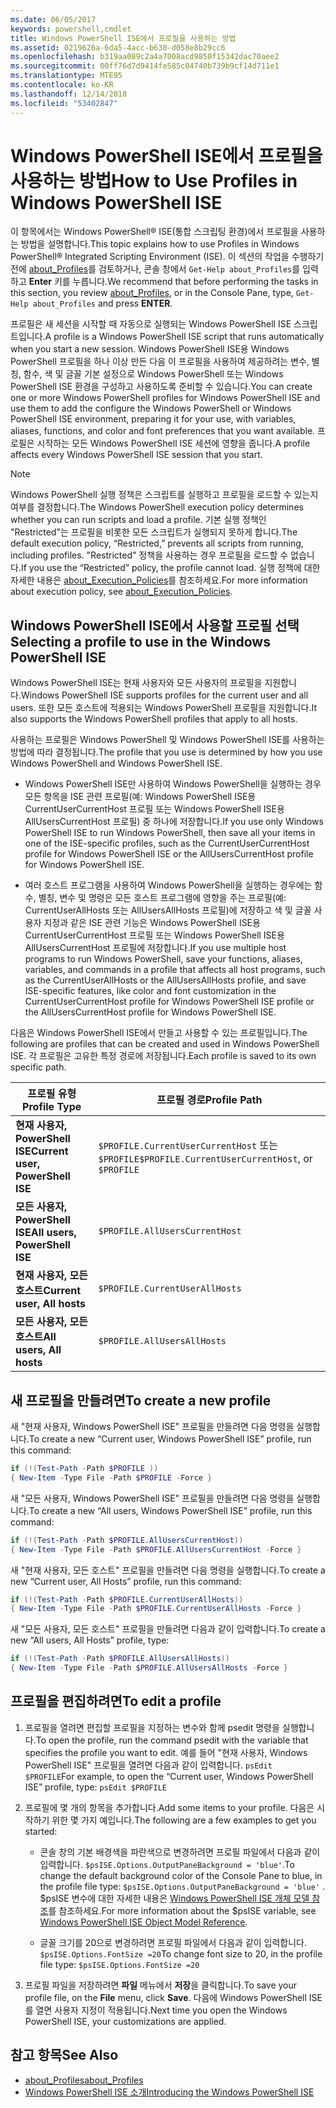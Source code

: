 ```yaml
---
ms.date: 06/05/2017
keywords: powershell,cmdlet
title: Windows PowerShell ISE에서 프로필을 사용하는 방법
ms.assetid: 0219626a-6da5-4acc-b630-d058e8b29cc6
ms.openlocfilehash: b319aa089c2a4a7008acd9850f15342dac70aee2
ms.sourcegitcommit: 00ff76d7d9414fe585c04740b739b9cf14d711e1
ms.translationtype: MTE95
ms.contentlocale: ko-KR
ms.lasthandoff: 12/14/2018
ms.locfileid: "53402847"
---
```

# <a name="how-to-use-profiles-in-windows-powershell-ise"></a><span data-ttu-id="1b5aa-103">Windows PowerShell ISE에서 프로필을 사용하는 방법</span><span class="sxs-lookup"><span data-stu-id="1b5aa-103">How to Use Profiles in Windows PowerShell ISE</span></span>

<span data-ttu-id="1b5aa-104">이 항목에서는 Windows PowerShell® ISE(통합 스크립팅 환경)에서 프로필을 사용하는 방법을 설명합니다.</span><span class="sxs-lookup"><span data-stu-id="1b5aa-104">This topic explains how to use Profiles in Windows PowerShell® Integrated Scripting Environment (ISE).</span></span> <span data-ttu-id="1b5aa-105">이 섹션의 작업을 수행하기 전에 [about_Profiles](/powershell/module/microsoft.powershell.core/about/about_profiles)를 검토하거나, 콘솔 창에서 `Get-Help about_Profiles`를 입력하고 **Enter** 키를 누릅니다.</span><span class="sxs-lookup"><span data-stu-id="1b5aa-105">We recommend that before performing the tasks in this section, you review [about_Profiles](/powershell/module/microsoft.powershell.core/about/about_profiles), or in the Console Pane, type, `Get-Help about_Profiles` and press **ENTER**.</span></span>

<span data-ttu-id="1b5aa-106">프로필은 새 세션을 시작할 때 자동으로 실행되는 Windows PowerShell ISE 스크립트입니다.</span><span class="sxs-lookup"><span data-stu-id="1b5aa-106">A profile is a Windows PowerShell ISE script that runs automatically when you start a new session.</span></span>  <span data-ttu-id="1b5aa-107">Windows PowerShell ISE용 Windows PowerShell 프로필을 하나 이상 만든 다음 이 프로필을 사용하여 제공하려는 변수, 별칭, 함수, 색 및 글꼴 기본 설정으로 Windows PowerShell 또는 Windows PowerShell ISE 환경을 구성하고 사용하도록 준비할 수 있습니다.</span><span class="sxs-lookup"><span data-stu-id="1b5aa-107">You can create one or more Windows PowerShell profiles for Windows PowerShell ISE and use them to add the configure the Windows PowerShell or Windows PowerShell ISE environment, preparing it for your use, with variables, aliases, functions, and color and font preferences that you want available.</span></span> <span data-ttu-id="1b5aa-108">프로필은 시작하는 모든 Windows PowerShell ISE 세션에 영향을 줍니다.</span><span class="sxs-lookup"><span data-stu-id="1b5aa-108">A profile affects every Windows PowerShell ISE session that you start.</span></span>

> [!NOTE]
> <span data-ttu-id="1b5aa-109">Windows PowerShell 실행 정책은 스크립트를 실행하고 프로필을 로드할 수 있는지 여부를 결정합니다.</span><span class="sxs-lookup"><span data-stu-id="1b5aa-109">The Windows PowerShell execution policy determines whether you can run scripts and load a profile.</span></span> <span data-ttu-id="1b5aa-110">기본 실행 정책인 "Restricted"는 프로필을 비롯한 모든 스크립트가 실행되지 못하게 합니다.</span><span class="sxs-lookup"><span data-stu-id="1b5aa-110">The default execution policy, “Restricted,” prevents all scripts from running, including profiles.</span></span> <span data-ttu-id="1b5aa-111">"Restricted" 정책을 사용하는 경우 프로필을 로드할 수 없습니다.</span><span class="sxs-lookup"><span data-stu-id="1b5aa-111">If you use the “Restricted” policy, the profile cannot load.</span></span> <span data-ttu-id="1b5aa-112">실행 정책에 대한 자세한 내용은 [about_Execution_Policies](/powershell/module/microsoft.powershell.core/about/about_execution_policies)를 참조하세요.</span><span class="sxs-lookup"><span data-stu-id="1b5aa-112">For more information about execution policy, see [about_Execution_Policies](/powershell/module/microsoft.powershell.core/about/about_execution_policies).</span></span>

## <a name="selecting-a-profile-to-use-in-the-windows-powershell-ise"></a><span data-ttu-id="1b5aa-113">Windows PowerShell ISE에서 사용할 프로필 선택</span><span class="sxs-lookup"><span data-stu-id="1b5aa-113">Selecting a profile to use in the Windows PowerShell ISE</span></span>

<span data-ttu-id="1b5aa-114">Windows PowerShell ISE는 현재 사용자와 모든 사용자의 프로필을 지원합니다.</span><span class="sxs-lookup"><span data-stu-id="1b5aa-114">Windows PowerShell ISE supports profiles for the current user and all users.</span></span> <span data-ttu-id="1b5aa-115">또한 모든 호스트에 적용되는 Windows PowerShell 프로필을 지원합니다.</span><span class="sxs-lookup"><span data-stu-id="1b5aa-115">It also supports the Windows PowerShell profiles that apply to all hosts.</span></span>

<span data-ttu-id="1b5aa-116">사용하는 프로필은 Windows PowerShell 및 Windows PowerShell ISE를 사용하는 방법에 따라 결정됩니다.</span><span class="sxs-lookup"><span data-stu-id="1b5aa-116">The profile that you use is determined by how you use Windows PowerShell and Windows PowerShell ISE.</span></span>

- <span data-ttu-id="1b5aa-117">Windows PowerShell ISE만 사용하여 Windows PowerShell을 실행하는 경우 모든 항목을 ISE 관련 프로필(예: Windows PowerShell ISE용 CurrentUserCurrentHost 프로필 또는 Windows PowerShell ISE용 AllUsersCurrentHost 프로필) 중 하나에 저장합니다.</span><span class="sxs-lookup"><span data-stu-id="1b5aa-117">If you use only Windows PowerShell ISE to run Windows PowerShell, then save all your items in one of the ISE-specific profiles, such as the CurrentUserCurrentHost profile for Windows PowerShell ISE or the AllUsersCurrentHost profile for Windows PowerShell ISE.</span></span>

- <span data-ttu-id="1b5aa-118">여러 호스트 프로그램을 사용하여 Windows PowerShell을 실행하는 경우에는 함수, 별칭, 변수 및 명령은 모든 호스트 프로그램에 영향을 주는 프로필(예: CurrentUserAllHosts 또는 AllUsersAllHosts 프로필)에 저장하고 색 및 글꼴 사용자 지정과 같은 ISE 관련 기능은 Windows PowerShell ISE용 CurrentUserCurrentHost 프로필 또는 Windows PowerShell ISE용 AllUsersCurrentHost 프로필에 저장합니다.</span><span class="sxs-lookup"><span data-stu-id="1b5aa-118">If you use multiple host programs to run Windows PowerShell, save your functions, aliases, variables, and commands in a profile that affects all host programs, such as the CurrentUserAllHosts or the AllUsersAllHosts profile, and save ISE-specific features, like color and font customization in the CurrentUserCurrentHost profile for Windows PowerShell ISE profile or the AllUsersCurrentHost profile for Windows PowerShell ISE.</span></span>

<span data-ttu-id="1b5aa-119">다음은 Windows PowerShell ISE에서 만들고 사용할 수 있는 프로필입니다.</span><span class="sxs-lookup"><span data-stu-id="1b5aa-119">The following are profiles that can be created and used in Windows PowerShell ISE.</span></span> <span data-ttu-id="1b5aa-120">각 프로필은 고유한 특정 경로에 저장됩니다.</span><span class="sxs-lookup"><span data-stu-id="1b5aa-120">Each profile is saved to its own specific path.</span></span>

| <span data-ttu-id="1b5aa-121">프로필 유형</span><span class="sxs-lookup"><span data-stu-id="1b5aa-121">Profile Type</span></span> | <span data-ttu-id="1b5aa-122">프로필 경로</span><span class="sxs-lookup"><span data-stu-id="1b5aa-122">Profile Path</span></span> |
| --- | --- |
| <span data-ttu-id="1b5aa-123">**현재 사용자, PowerShell ISE**</span><span class="sxs-lookup"><span data-stu-id="1b5aa-123">**Current user, PowerShell ISE**</span></span>| <span data-ttu-id="1b5aa-124">`$PROFILE.CurrentUserCurrentHost` 또는 `$PROFILE`</span><span class="sxs-lookup"><span data-stu-id="1b5aa-124">`$PROFILE.CurrentUserCurrentHost`, or `$PROFILE`</span></span> |
| <span data-ttu-id="1b5aa-125">**모든 사용자, PowerShell ISE**</span><span class="sxs-lookup"><span data-stu-id="1b5aa-125">**All users, PowerShell ISE**</span></span>| `$PROFILE.AllUsersCurrentHost` |
| <span data-ttu-id="1b5aa-126">**현재 사용자, 모든 호스트**</span><span class="sxs-lookup"><span data-stu-id="1b5aa-126">**Current user, All hosts**</span></span>| `$PROFILE.CurrentUserAllHosts` |
| <span data-ttu-id="1b5aa-127">**모든 사용자, 모든 호스트**</span><span class="sxs-lookup"><span data-stu-id="1b5aa-127">**All users, All hosts**</span></span> | `$PROFILE.AllUsersAllHosts` |

## <a name="to-create-a-new-profile"></a><span data-ttu-id="1b5aa-128">새 프로필을 만들려면</span><span class="sxs-lookup"><span data-stu-id="1b5aa-128">To create a new profile</span></span>

<span data-ttu-id="1b5aa-129">새 "현재 사용자, Windows PowerShell ISE" 프로필을 만들려면 다음 명령을 실행합니다.</span><span class="sxs-lookup"><span data-stu-id="1b5aa-129">To create a new “Current user, Windows PowerShell ISE” profile, run this command:</span></span>

```powershell
if (!(Test-Path -Path $PROFILE ))
{ New-Item -Type File -Path $PROFILE -Force }
```

<span data-ttu-id="1b5aa-130">새 "모든 사용자, Windows PowerShell ISE" 프로필을 만들려면 다음 명령을 실행합니다.</span><span class="sxs-lookup"><span data-stu-id="1b5aa-130">To create a new “All users, Windows PowerShell ISE” profile, run this command:</span></span>

```powershell
if (!(Test-Path -Path $PROFILE.AllUsersCurrentHost))
{ New-Item -Type File -Path $PROFILE.AllUsersCurrentHost -Force }
```

<span data-ttu-id="1b5aa-131">새 "현재 사용자, 모든 호스트" 프로필을 만들려면 다음 명령을 실행합니다.</span><span class="sxs-lookup"><span data-stu-id="1b5aa-131">To create a new “Current user, All Hosts” profile, run this command:</span></span>

```powershell
if (!(Test-Path -Path $PROFILE.CurrentUserAllHosts))
{ New-Item -Type File -Path $PROFILE.CurrentUserAllHosts -Force }
```

<span data-ttu-id="1b5aa-132">새 "모든 사용자, 모든 호스트" 프로필을 만들려면 다음과 같이 입력합니다.</span><span class="sxs-lookup"><span data-stu-id="1b5aa-132">To create a new “All users, All Hosts” profile, type:</span></span>

```powershell
if (!(Test-Path -Path $PROFILE.AllUsersAllHosts))
{ New-Item -Type File -Path $PROFILE.AllUsersAllHosts -Force }
```

## <a name="to-edit-a-profile"></a><span data-ttu-id="1b5aa-133">프로필을 편집하려면</span><span class="sxs-lookup"><span data-stu-id="1b5aa-133">To edit a profile</span></span>

1. <span data-ttu-id="1b5aa-134">프로필을 열려면 편집할 프로필을 지정하는 변수와 함께 psedit 명령을 실행합니다.</span><span class="sxs-lookup"><span data-stu-id="1b5aa-134">To open the profile, run the command psedit with the variable that specifies the profile you want to edit.</span></span> <span data-ttu-id="1b5aa-135">예를 들어 "현재 사용자, Windows PowerShell ISE" 프로필을 열려면 다음과 같이 입력합니다. `psEdit $PROFILE`</span><span class="sxs-lookup"><span data-stu-id="1b5aa-135">For example, to open the “Current user, Windows PowerShell ISE” profile, type: `psEdit $PROFILE`</span></span>

2. <span data-ttu-id="1b5aa-136">프로필에 몇 개의 항목을 추가합니다.</span><span class="sxs-lookup"><span data-stu-id="1b5aa-136">Add some items to your profile.</span></span> <span data-ttu-id="1b5aa-137">다음은 시작하기 위한 몇 가지 예입니다.</span><span class="sxs-lookup"><span data-stu-id="1b5aa-137">The following are a few examples to get you started:</span></span>

   - <span data-ttu-id="1b5aa-138">콘솔 창의 기본 배경색을 파란색으로 변경하려면 프로필 파일에서 다음과 같이 입력합니다. `$psISE.Options.OutputPaneBackground = 'blue'`.</span><span class="sxs-lookup"><span data-stu-id="1b5aa-138">To change the default background color of the Console Pane to blue, in the profile file type: `$psISE.Options.OutputPaneBackground = 'blue'` .</span></span> <span data-ttu-id="1b5aa-139">$psISE 변수에 대한 자세한 내용은 [Windows PowerShell ISE 개체 모델 참조](object-model/The-ISE-Object-Model-Hierarchy.md)를 참조하세요.</span><span class="sxs-lookup"><span data-stu-id="1b5aa-139">For more information about the $psISE variable, see [Windows PowerShell ISE Object Model Reference](object-model/The-ISE-Object-Model-Hierarchy.md).</span></span>

   - <span data-ttu-id="1b5aa-140">글꼴 크기를 20으로 변경하려면 프로필 파일에서 다음과 같이 입력합니다. `$psISE.Options.FontSize =20`</span><span class="sxs-lookup"><span data-stu-id="1b5aa-140">To change font size to 20, in the profile file type: `$psISE.Options.FontSize =20`</span></span>

3. <span data-ttu-id="1b5aa-141">프로필 파일을 저장하려면 **파일** 메뉴에서 **저장**을 클릭합니다.</span><span class="sxs-lookup"><span data-stu-id="1b5aa-141">To save your profile file, on the **File** menu, click **Save**.</span></span> <span data-ttu-id="1b5aa-142">다음에 Windows PowerShell ISE를 열면 사용자 지정이 적용됩니다.</span><span class="sxs-lookup"><span data-stu-id="1b5aa-142">Next time you open the Windows PowerShell ISE, your customizations are applied.</span></span>

## <a name="see-also"></a><span data-ttu-id="1b5aa-143">참고 항목</span><span class="sxs-lookup"><span data-stu-id="1b5aa-143">See Also</span></span>

- [<span data-ttu-id="1b5aa-144">about_Profiles</span><span class="sxs-lookup"><span data-stu-id="1b5aa-144">about_Profiles</span></span>](/powershell/module/microsoft.powershell.core/about/about_profiles)
- [<span data-ttu-id="1b5aa-145">Windows PowerShell ISE 소개</span><span class="sxs-lookup"><span data-stu-id="1b5aa-145">Introducing the Windows PowerShell ISE</span></span>](Introducing-the-Windows-PowerShell-ISE.md)